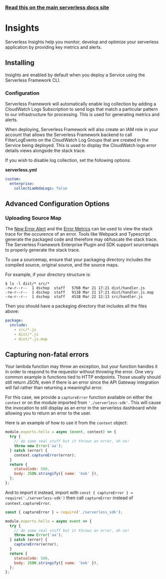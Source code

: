 <!--
title: Serverless Dashboard - Monitoring
menuText: Monitoring
menuOrder: 1
layout: Doc
-->

<!-- DOCS-SITE-LINK:START automatically generated  -->

### [Read this on the main serverless docs site](https://www.serverless.com/framework/docs/dashboard/insights/)

<!-- DOCS-SITE-LINK:END -->

# Insights

Serverless Insights help you monitor, develop and optimize your serverless application by providing key metrics and alerts.

## Installing

Insights are enabled by default when you deploy a Service using the Serverless Framework CLI.

### Configuration

Serverless Framework will automatically enable log collection by adding a CloudWatch Logs Subscription to send logs that match a particular pattern to our infrastructure for processing. This is used for generating metrics and alerts.

When deploying, Serverless Framework will also create an IAM role in your account that allows the Serverless Framework backend to call FilterLogEvents on the CloudWatch Log Groups that are created in the Service being deployed. This is used to display the CloudWatch logs error details views alongside the stack trace.

If you wish to disable log collection, set the following options:

**serverless.yml**

```yaml
custom:
  enterprise:
    collectLambdaLogs: false
```



## Advanced Configuration Options

### Uploading Source Map

The [New Error Alert](#new-error) and the [Error Metrics](#errors) can be used to view the stack trace for the occurence of an error. Tools like Webpack and Typescript generate the packaged code and therefore may obfuscate the stack trace. The Serverless Framework Enterprise Plugin and SDK support sourcemaps to properly generate the stack trace.

To use a sourcemap, ensure that your packaging directory includes the compiled source, original source, and the source maps.

For example, if your directory structure is:

```
$ ls -l dist/* src/*
-rw-r--r--  1 dschep  staff   576B Mar 21 17:21 dist/handler.js
-rw-r--r--  1 dschep  staff   911B Mar 21 17:21 dist/handler.js.map
-rw-r--r--  1 dschep  staff   451B Mar 22 12:13 src/handler.js
```

Then you should have a packaging directory that includes all the files above:

```yaml
package:
  include:
    - src/*.js
    - dist/*.js
    - dist/*.js.map
```

## Capturing non-fatal errors

Your lambda function may throw an exception, but your function handles it in order to respond to the requestor without throwing the error. One very common example is functions tied to HTTP endpoints. Those usually should still return JSON, even if there is an error since the API Gateway integration will fail rather than returning a meaningful error.

For this case, we provide a `captureError` function available on either the `context` or on the module imported from `'./serverless-sdk'`. This will cause the invocation to still display as an error in the serverless dashboard while allowing you to return an error to the user.

Here is an example of how to use it from the `context` object:

```javascript
module.exports.hello = async (event, context) => {
  try {
    // do some real stuff but it throws an error, oh no!
    throw new Error('aa');
  } catch (error) {
    context.captureError(error);
  }
  return {
    statusCode: 500,
    body: JSON.stringify({ name: 'bob' }),
  };
};
```

And to import it instead, import with `const { captureError } = require('./serverless-sdk')` then call `captureError` instead of `context.captureError`.

```javascript
const { captureError } = require('./serverless_sdk');

module.exports.hello = async event => {
  try {
    // do some real stuff but it throws an error, oh no!
    throw new Error('aa');
  } catch (error) {
    captureError(error);
  }
  return {
    statusCode: 500,
    body: JSON.stringify({ name: 'bob' }),
  };
};
```
